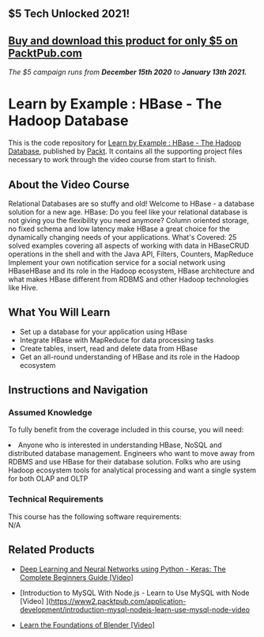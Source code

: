 ## $5 Tech Unlocked 2021!
[Buy and download this product for only $5 on PacktPub.com](https://www.packtpub.com/)
-----
*The $5 campaign         runs from __December 15th 2020__ to __January 13th 2021.__*

# Learn by Example : HBase - The Hadoop Database	
This is the code repository for [Learn by Example : HBase - The Hadoop Database](https://www.packtpub.com/application-development/learn-example-hbase-hadoop-database-video), published by [Packt](https://www.packtpub.com/?utm_source=github). It contains all the supporting project files necessary to work through the video course from start to finish.
## About the Video Course
Relational Databases are so stuffy and old! Welcome to HBase - a database solution for a new age. HBase: Do you feel like your relational database is not giving you the flexibility you need anymore? Column oriented storage, no fixed schema and low latency make HBase a great choice for the dynamically changing needs of your applications. What's Covered: 25 solved examples covering all aspects of working with data in HBaseCRUD operations in the shell and with the Java API, Filters, Counters, MapReduce Implement your own notification service for a social network using HBaseHBase and its role in the Hadoop ecosystem, HBase architecture and what makes HBase different from RDBMS and other Hadoop technologies like Hive.

<H2>What You Will Learn</H2>
<DIV class=book-info-will-learn-text>
<UL>
<LI> Set up a database for your application using HBase</LI>
<LI> Integrate HBase with MapReduce for data processing tasks</LI>
<LI> Create tables, insert, read and delete data from HBase</LI>
<LI> Get an all-round understanding of HBase and its role in the Hadoop ecosystem</LI>
</UL></DIV>

## Instructions and Navigation
### Assumed Knowledge
To fully benefit from the coverage included in this course, you will need:<br/>
<DIV class=book-info-will-learn-text>
<LI> Anyone who is interested in understanding HBase, NoSQL and distributed database management. Engineers who want to move away from RDBMS and use HBase for their database solution. Folks who are using Hadoop ecosystem tools for analytical processing and want a single system for both OLAP and OLTP</LI> 
<DIV>

### Technical Requirements
This course has the following software requirements:<br/>
N/A

## Related Products
* [Deep Learning and Neural Networks using Python - Keras: The Complete Beginners Guide [Video]](https://www2.packtpub.com/application-development/deep-learning-and-neural-networks-using-python-keras-complete-beginners-guid)

* [Introduction to MySQL With Node.js - Learn to Use MySQL with Node [Video]
](https://www2.packtpub.com/application-development/introduction-mysql-nodejs-learn-use-mysql-node-video

* [Learn the Foundations of Blender [Video]](https://www.packtpub.com/application-development/hands-augmented-reality-ios-arkit-20-video)
